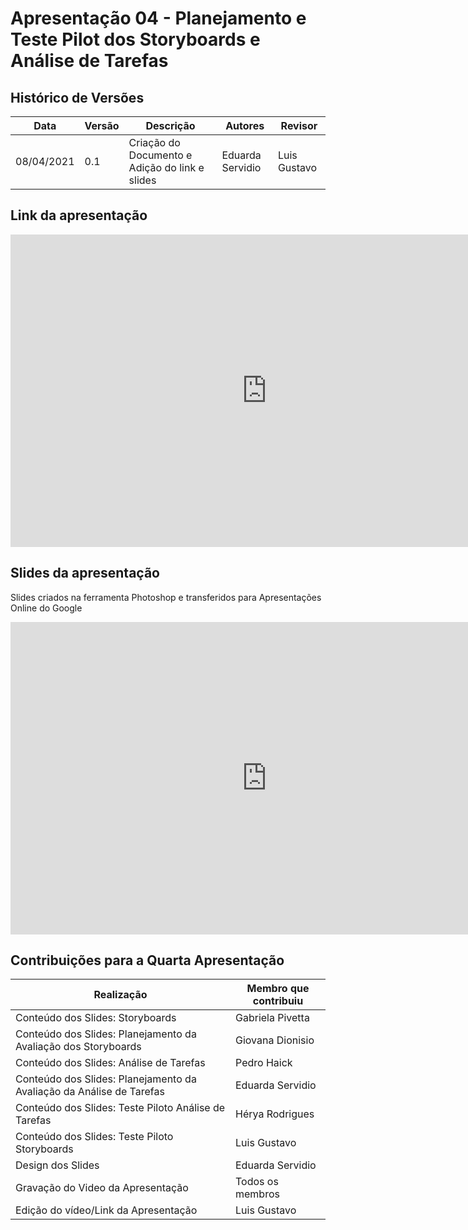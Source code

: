 # Apresentação 04 - Planejamento e Teste Pilot dos Storyboards e Análise de Tarefas

## Histórico de Versões

| Data       | Versão | Descrição                                             | Autores               | Revisor          |
| ---------- | ------ | ----------------------------------------------------- | ----------------------| ---------------- |
| 08/04/2021 | 0.1    | Criação do Documento e Adição do link e slides        | Eduarda Servidio      | Luis Gustavo     |

## Link da apresentação

<iframe width="820" height="500" src="https://www.youtube.com/embed/SYijeiphqSo" title="YouTube video player" frameborder="0" allow="accelerometer; autoplay; clipboard-write; encrypted-media; gyroscope; picture-in-picture" allowfullscreen></iframe>

## Slides da apresentação
Slides criados na ferramenta Photoshop e transferidos para Apresentações Online do Google

<iframe width="820" height="500" src="https://docs.google.com/presentation/d/1AxGE0As704-PfJ1REg8gvXAzPhEoni-QWLC0pN6AjGI/edit?usp=sharing" frameborder="0"
    allow="accelerometer; autoplay; clipboard-write; encrypted-media; gyroscope; picture-in-picture"
    allowfullscreen></iframe>

## Contribuições para a Quarta Apresentação

| Realização                                           | Membro que contribuiu     |
| ---------------------------------------------------- | ------------------------- |
| Conteúdo dos Slides: Storyboards                     | Gabriela Pivetta          |
| Conteúdo dos Slides: Planejamento da Avaliação dos Storyboards    | Giovana Dionisio          |
| Conteúdo dos Slides: Análise de Tarefas              | Pedro Haick               |
| Conteúdo dos Slides: Planejamento da Avaliação da Análise de Tarefas   | Eduarda Servidio          |
| Conteúdo dos Slides: Teste Piloto Análise de Tarefas | Hérya Rodrigues           |
| Conteúdo dos Slides: Teste Piloto Storyboards        | Luis Gustavo              |
| Design dos Slides                                    | Eduarda Servidio          |
| Gravação do Video da Apresentação                    | Todos os membros          |
| Edição do vídeo/Link da Apresentação                 | Luis Gustavo              |
